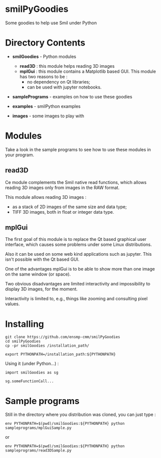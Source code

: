 
# smilPyGoodies

Some goodies to help use Smil under Python

# Directory Contents

* __smilGoodies__  - Python modules

  * __read3D__ : this module helps reading 3D images
  * __mplGui__ : this module contains a Matplotlib based GUI.
    This module has two reasons to be :
    * no dependency on Qt libraries;
    * can be used with jupyter notebooks.

* __samplePrograms__ - examples on how to use these goodies

* __examples__ - smilPython examples

* __images__ - some images to play with

# Modules

Take a look in the sample programs to see how to use these modules in your program.

##  read3D

  Ce module complements the Smil native read functions, which allows reading 3D images only from images in the RAW format.

  This module allows reading 3D images :
* as a stack of 2D images of the same size and data type;
* TIFF 3D images, both in float or integer data type.

## mplGui

  The first goal of this module is to replace the Qt based graphical user interface, which causes some problems under some Linux distributions.

  Also it can be used on some web kind applications such as jupyter. This isn't possible with the Qt based GUI.

  One of the advantages mplGui is to be able to show more than one image on the same window (or space).

  Two obvious disadvantages are limited interactivity and impossibility to display 3D images, for the moment. 

  Interactivity is limited to, e.g., things like zooming and consulting pixel values.



# Installing

    git clone https://github.com/ensmp-cmm/smilPyGoodies
    cd smilPyGoodies
    cp -pr smilGoodies /installation_path/
    
    export PYTHONPATH=/installation_path:${PYTHONPATH}

Using it (under Python...) :

    import smilGoodies as sg

    sg.someFunctionCall...

# Sample programs

Still in the directory where you distribution was cloned, you can just type :

    env PYTHONPATH=$(pwd)/smilGoodies:${PYTHONPATH} python sampleprograms/mplGuiSample.py
    
or

    env PYTHONPATH=$(pwd)/smilGoodies:${PYTHONPATH} python sampleprograms/read3DSample.py
